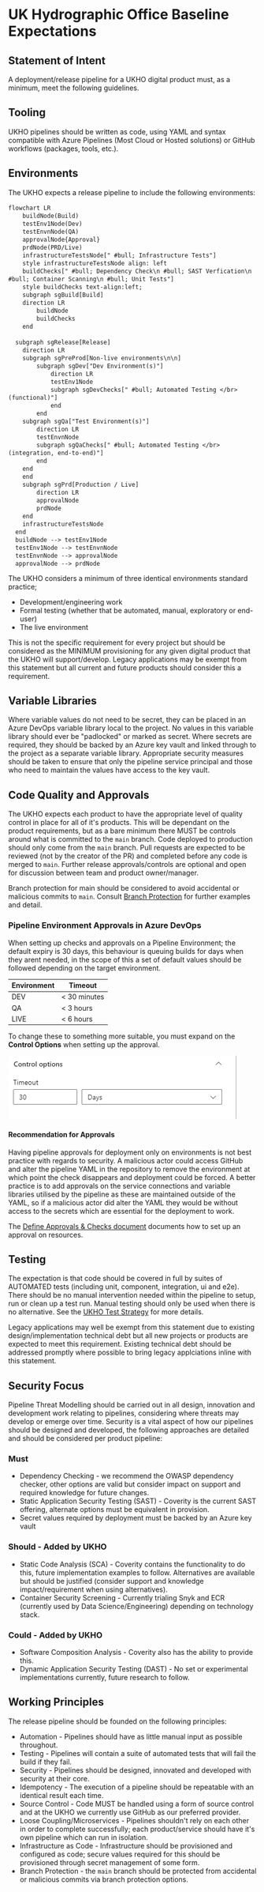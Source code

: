 # UK Hydrographic Office Baseline Expectations

## Statement of Intent

A deployment/release pipeline for a UKHO digital product must, as a minimum, meet the following guidelines.

## Tooling

UKHO pipelines should be written as code, using YAML and syntax compatible with Azure Pipelines (Most Cloud or Hosted solutions) or GitHub workflows (packages, tools, etc.).

## Environments

The UKHO expects a release pipeline to include the following environments:

```mermaid
flowchart LR
    buildNode(Build)
    testEnv1Node(Dev)
    testEnvnNode(QA)
    approvalNode{Approval}
    prdNode(PRD/Live)
    infrastructureTestsNode[" #bull; Infrastructure Tests"]
    style infrastructureTestsNode align: left
    buildChecks[" #bull; Dependency Check\n #bull; SAST Verfication\n #bull; Container Scanning\n #bull; Unit Tests"]
    style buildChecks text-align:left; 
    subgraph sgBuild[Build]
    direction LR
        buildNode
        buildChecks
    end

  subgraph sgRelease[Release]
    direction LR
    subgraph sgPreProd[Non-live environments\n\n]
        subgraph sgDev["Dev Environment(s)"]
            direction LR
            testEnv1Node
            subgraph sgDevChecks[" #bull; Automated Testing </br>(functional)"]
            end 
        end
    subgraph sgQa["Test Environment(s)"]
        direction LR
        testEnvnNode
        subgraph sgQaChecks[" #bull; Automated Testing </br>(integration, end-to-end)"]
        end 
    end
    end
    subgraph sgPrd[Production / Live]
        direction LR
        approvalNode
        prdNode
    end
    infrastructureTestsNode
  end
  buildNode --> testEnv1Node
  testEnv1Node --> testEnvnNode
  testEnvnNode --> approvalNode
  approvalNode --> prdNode
```

The UKHO considers a minimum of three identical environments standard practice;

- Development/engineering work
- Formal testing (whether that be automated, manual, exploratory or end-user)
- The live environment

This is not the specific requirement for every project but should be considered as the MINIMUM provisioning for any given digital product that the UKHO will support/develop. Legacy applications may be exempt from this statement but all current and future products should consider this a requirement.

## Variable Libraries

Where variable values do not need to be secret, they can be placed in an Azure DevOps variable library local to the project. No values in this variable library should ever be "padlocked" or marked as secret. Where secrets are required, they should be backed by an Azure key vault and linked through to the project as a separate variable library. Appropriate security measures should be taken to ensure that only the pipeline service principal and those who need to maintain the values have access to the key vault.

## Code Quality and Approvals

The UKHO expects each product to have the appropriate level of quality control in place for all of it's products. This will be dependant on the product requirements, but as a bare minimum there MUST be controls around what is committed to the `main` branch. Code deployed to production should only come from the `main` branch. Pull requests are expected to be reviewed (not by the creator of the PR) and completed before any code is merged to `main`. Further release approvals/controls are optional and open for discussion between team and product owner/manager.

Branch protection for main should be considered to avoid accidental or malicious commits to `main`. Consult [Branch Protection](BranchProtection.md) for further examples and detail.

### Pipeline Environment Approvals in Azure DevOps

When setting up checks and approvals on a Pipeline Environment; the default expiry is 30 days, this behaviour is queuing builds for days when they arent needed, in the scope of this a set of default values should be followed depending on the target environment.

| Environment | Timeout |
|-------------|---------|
| DEV | < 30 minutes |
| QA | < 3 hours |
| LIVE | < 6 hours |

To change these to something more suitable, you must expand on the **Control Options** when setting up the approval.

![Pipeline Environment - Approval and Checks - Control Options](../Resources/control-options.png)

#### Recommendation for Approvals
Having pipeline approvals for deployment only on environments is not best practice with regards to security. A malicious actor could access GitHub and alter the pipeline YAML in the repository to remove the environment at which point the check disappears and deployment could be forced. A better practice is to add approvals on the service connections and variable libraries utilised by the pipeline as these are maintained outside of the YAML, so if a malicious actor did alter the YAML they would be without access to the secrets which are essential for the deployment to work.

The [Define Approvals & Checks document](https://learn.microsoft.com/en-us/azure/devops/pipelines/process/approvals?view=azure-devops&tabs=check-pass) documents how to set up an approval on resources.

## Testing

The expectation is that code should be covered in full by suites of AUTOMATED tests (including unit, component, integration, ui and e2e). There should be no manual intervention needed within the pipeline to setup, run or clean up a test run. Manual testing should only be used when there is no alternative. See the [UKHO Test Strategy](https://docs.ukho.dev/quality-assurance/test-strategy/) for more details.

Legacy applications may well be exempt from this statement due to existing design/implementation technical debt but all new projects or products are expected to meet this requirement. Existing technical debt should be addressed promptly where possible to bring legacy applciations inline with this statement.

## Security Focus

Pipeline Threat Modelling should be carried out in all design, innovation and development work relating to pipelines, considering where threats may develop or emerge over time. Security is a vital aspect of how our pipelines should be designed and developed, the following approaches are detailed and should be considered per product pipeline:

### Must

- Dependency Checking - we recommend the OWASP dependency checker, other options are valid but consider impact on support and required knowledge for future changes.
- Static Application Security Testing (SAST) - Coverity is the current SAST offering, alternate options must be equivalent in provision.
- Secret values required by deployment must be backed by an Azure key vault

### Should - Added by UKHO

- Static Code Analysis (SCA) - Coverity contains the functionality to do this, future implementation examples to follow. Alternatives are available but should be justified (consider support and knowledge impact/requirement when using alternatives).
- Container Security Screening - Currently trialing Snyk and ECR (currently used by Data Science/Engineering) depending on technology stack.

### Could - Added by UKHO

- Software Composition Analysis - Coverity also has the ability to provide this.
- Dynamic Application Security Testing (DAST) - No set or experimental implementations currently, future research to follow.

## Working Principles

The release pipeline should be founded on the following principles:

- Automation - Pipelines should have as little manual input as possible throughout.
- Testing - Pipelines will contain a suite of automated tests that will fail the build if they fail.
- Security - Pipelines should be designed, innovated and developed with security at their core.
- Idempotency - The execution of a pipeline should be repeatable with an identical result each time.
- Source Control - Code MUST be handled using a form of source control and at the UKHO we currently use GitHub as our preferred provider.
- Loose Coupling/Microservices - Pipelines shouldn't rely on each other in order to complete successfully; each product/service should have it's own pipeline which can run in isolation.
- Infrastructure as Code - Infrastructure should be provisioned and configured as code; secure values required for this should be provisioned through secret management of some form.
- Branch Protection - the `main` branch should be protected from accidental or malicious commits via branch protection options.
